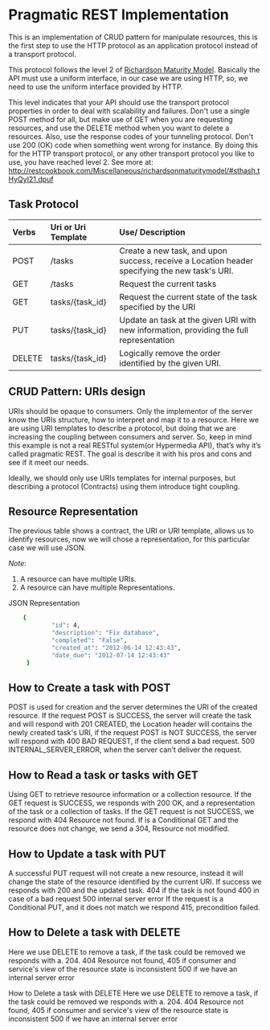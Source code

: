 Pragmatic REST Implementation
===
This is an implementation of CRUD pattern for manipulate resources, this is the first step to use the HTTP protocol as an application protocol instead of a transport protocol. 

This protocol follows the level 2 of [Richardson Maturity Model](http://martinfowler.com/articles/richardsonMaturityModel.html).  Basically the API must use a uniform interface, in our case we are using HTTP, so, we need to use the uniform interface provided by HTTP.

This level indicates that your API should use the transport protocol properties in order to deal with scalability and failures. Don't use a single POST method for all, but make use of GET when you are requesting resources, and use the DELETE method when you want to delete a resources. Also, use the response codes of your tunneling protocol. Don't use 200 (OK) code when something went wrong for instance. By doing this for the HTTP transport protocol, or any other transport protocol you like to use, you have reached level 2. 
See more at: http://restcookbook.com/Miscellaneous/richardsonmaturitymodel/#sthash.tHyQyI21.dpuf


Task Protocol
---
| Verbs          |        Uri or Uri Template           | Use/ Description  |
|:------------- |:-------------|:-----|
| POST     | /tasks | Create a new task, and upon success, receive a Location header specifying the new task's URI. |
| GET      | /tasks      |   Request the current tasks |
| GET | tasks/{task_id}  |  Request the current state of the task specified by the URI|
| PUT | tasks/{task_id}      | Update an task at the given URI with new information, providing the full representation |
| DELETE | tasks/{task_id}     |    Logically remove the order identified by the given URI. |



CRUD Pattern: URIs design
--------------------------------

URIs should be opaque to consumers.  Only the implementor of the server know the URIs structure, how to interpret and map it to a resource. Here we are using URI templates to describe a protocol, but doing that we are increasing the coupling between consumers and server. So, keep in mind this example is not a real RESTful system(or Hypermedia API), that’s why it’s called pragmatic REST.  The goal is describe it with his pros and cons and see if it meet our needs.

Ideally, we should only use URIs templates for internal purposes, but describing a protocol (Contracts) using them introduce tight coupling.

Resource Representation
---
The previous table shows a contract, the URI or URI template, allows us to identify resources, now we will chose a representation, for this particular case we will use JSON.

*Note*: 
 1. A resource can have multiple URIs.
 2. A resource can have multiple Representations.

JSON Representation
```sh
    {
            "id": 4,
            "description": "Fix database",
            "completed": "False",
            "created_at": "2012-06-14 12:43:43",
            "date_due": "2012-07-14 12:43:43"
     }
 ```
 

How to Create a task with POST
---

POST is used for creation and the server determines the URI of the created resource. If the request POST is SUCCESS, the server will create the task and will respond with 201 CREATED, the Location header will contains the newly created task's URI, if the request POST is NOT SUCCESS, the server will respond with 400 BAD REQUEST, if the client send a bad request.  500 INTERNAL_SERVER_ERROR, when the server can’t deliver the request.


How to Read a task or tasks with GET
--
Using GET to retrieve resource information or a collection resource. If the GET request is SUCCESS, we responds with 200 OK, and a representation of the task or a collection of tasks. If the GET request is not SUCCESS, we respond with 404 Resource not found. If is a Conditional GET and the resource does not change, we send a 304, Resource not modified.

How to Update a task with PUT
---
A successful PUT request will not create a new resource, instead it will change the state of the resource identified by the current URI. If success we responds with 200 and the updated task. 404 if the task is not found 400 in case of a bad request 500 internal server error If the request is a Conditional PUT, and it does not match we respond 415, precondition failed. 

How to Delete a task with DELETE
---
Here we use DELETE to remove a task, if the task could be removed we responds with a. 204. 404 Resource not found, 405 if consumer and service's view of the resource state is inconsistent 500 if we have an internal server error

How to Delete a task with DELETE
Here we use DELETE to remove a task, if the task could be removed we responds with a. 204. 404 Resource not found, 405 if consumer and service's view of the resource state is inconsistent 500 if we have an internal server error
 
